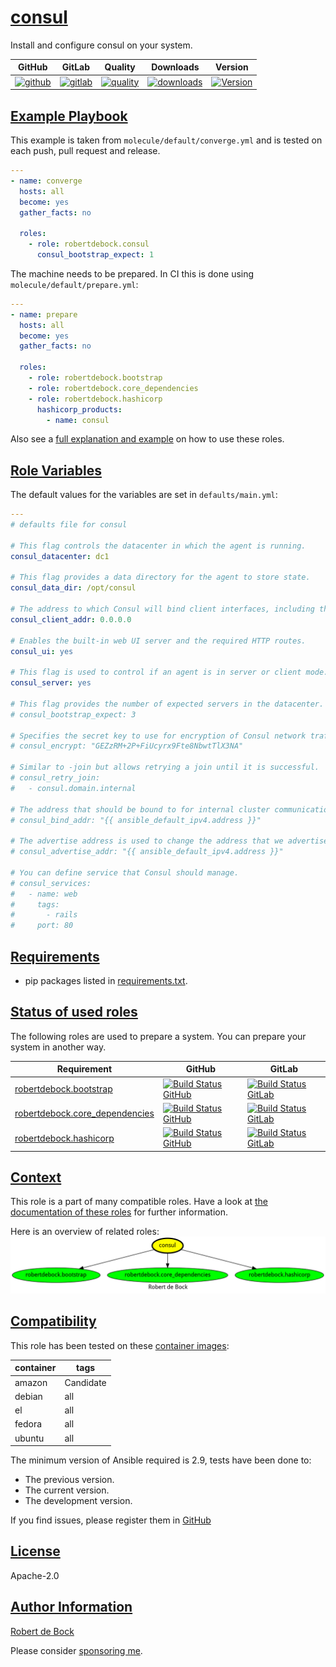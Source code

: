 # [consul](#consul)

Install and configure consul on your system.

|GitHub|GitLab|Quality|Downloads|Version|
|------|------|-------|---------|-------|
|[![github](https://github.com/robertdebock/ansible-role-consul/workflows/Ansible%20Molecule/badge.svg)](https://github.com/robertdebock/ansible-role-consul/actions)|[![gitlab](https://gitlab.com/robertdebock/ansible-role-consul/badges/master/pipeline.svg)](https://gitlab.com/robertdebock/ansible-role-consul)|[![quality](https://img.shields.io/ansible/quality/54812)](https://galaxy.ansible.com/robertdebock/consul)|[![downloads](https://img.shields.io/ansible/role/d/54812)](https://galaxy.ansible.com/robertdebock/consul)|[![Version](https://img.shields.io/github/release/robertdebock/ansible-role-consul.svg)](https://github.com/robertdebock/ansible-role-consul/releases/)|

## [Example Playbook](#example-playbook)

This example is taken from `molecule/default/converge.yml` and is tested on each push, pull request and release.
```yaml
---
- name: converge
  hosts: all
  become: yes
  gather_facts: no

  roles:
    - role: robertdebock.consul
      consul_bootstrap_expect: 1
```

The machine needs to be prepared. In CI this is done using `molecule/default/prepare.yml`:
```yaml
---
- name: prepare
  hosts: all
  become: yes
  gather_facts: no

  roles:
    - role: robertdebock.bootstrap
    - role: robertdebock.core_dependencies
    - role: robertdebock.hashicorp
      hashicorp_products:
        - name: consul
```

Also see a [full explanation and example](https://robertdebock.nl/how-to-use-these-roles.html) on how to use these roles.

## [Role Variables](#role-variables)

The default values for the variables are set in `defaults/main.yml`:
```yaml
---
# defaults file for consul

# This flag controls the datacenter in which the agent is running.
consul_datacenter: dc1

# This flag provides a data directory for the agent to store state.
consul_data_dir: /opt/consul

# The address to which Consul will bind client interfaces, including the HTTP and DNS servers
consul_client_addr: 0.0.0.0

# Enables the built-in web UI server and the required HTTP routes.
consul_ui: yes

# This flag is used to control if an agent is in server or client mode.
consul_server: yes

# This flag provides the number of expected servers in the datacenter.
# consul_bootstrap_expect: 3

# Specifies the secret key to use for encryption of Consul network traffic.
# consul_encrypt: "GEZzRM+2P+FiUcyrx9Fte8NbwtTlX3NA"

# Similar to -join but allows retrying a join until it is successful.
# consul_retry_join:
#   - consul.domain.internal

# The address that should be bound to for internal cluster communications.
# consul_bind_addr: "{{ ansible_default_ipv4.address }}"

# The advertise address is used to change the address that we advertise to other nodes in the cluster.
# consul_advertise_addr: "{{ ansible_default_ipv4.address }}"

# You can define service that Consul should manage.
# consul_services:
#   - name: web
#     tags:
#       - rails
#     port: 80
```

## [Requirements](#requirements)

- pip packages listed in [requirements.txt](https://github.com/robertdebock/ansible-role-consul/blob/master/requirements.txt).

## [Status of used roles](#status-of-requirements)

The following roles are used to prepare a system. You can prepare your system in another way.

| Requirement | GitHub | GitLab |
|-------------|--------|--------|
|[robertdebock.bootstrap](https://galaxy.ansible.com/robertdebock/bootstrap)|[![Build Status GitHub](https://github.com/robertdebock/ansible-role-bootstrap/workflows/Ansible%20Molecule/badge.svg)](https://github.com/robertdebock/ansible-role-bootstrap/actions)|[![Build Status GitLab ](https://gitlab.com/robertdebock/ansible-role-bootstrap/badges/master/pipeline.svg)](https://gitlab.com/robertdebock/ansible-role-bootstrap)|
|[robertdebock.core_dependencies](https://galaxy.ansible.com/robertdebock/core_dependencies)|[![Build Status GitHub](https://github.com/robertdebock/ansible-role-core_dependencies/workflows/Ansible%20Molecule/badge.svg)](https://github.com/robertdebock/ansible-role-core_dependencies/actions)|[![Build Status GitLab ](https://gitlab.com/robertdebock/ansible-role-core_dependencies/badges/master/pipeline.svg)](https://gitlab.com/robertdebock/ansible-role-core_dependencies)|
|[robertdebock.hashicorp](https://galaxy.ansible.com/robertdebock/hashicorp)|[![Build Status GitHub](https://github.com/robertdebock/ansible-role-hashicorp/workflows/Ansible%20Molecule/badge.svg)](https://github.com/robertdebock/ansible-role-hashicorp/actions)|[![Build Status GitLab ](https://gitlab.com/robertdebock/ansible-role-hashicorp/badges/master/pipeline.svg)](https://gitlab.com/robertdebock/ansible-role-hashicorp)|

## [Context](#context)

This role is a part of many compatible roles. Have a look at [the documentation of these roles](https://robertdebock.nl/) for further information.

Here is an overview of related roles:
![dependencies](https://raw.githubusercontent.com/robertdebock/ansible-role-consul/png/requirements.png "Dependencies")

## [Compatibility](#compatibility)

This role has been tested on these [container images](https://hub.docker.com/u/robertdebock):

|container|tags|
|---------|----|
|amazon|Candidate|
|debian|all|
|el|all|
|fedora|all|
|ubuntu|all|

The minimum version of Ansible required is 2.9, tests have been done to:

- The previous version.
- The current version.
- The development version.



If you find issues, please register them in [GitHub](https://github.com/robertdebock/ansible-role-consul/issues)

## [License](#license)

Apache-2.0

## [Author Information](#author-information)

[Robert de Bock](https://robertdebock.nl/)

Please consider [sponsoring me](https://github.com/sponsors/robertdebock).
